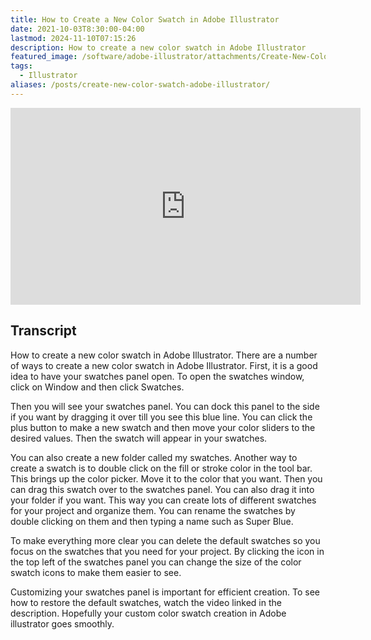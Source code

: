 ```yaml
---
title: How to Create a New Color Swatch in Adobe Illustrator
date: 2021-10-03T8:30:00-04:00
lastmod: 2024-11-10T07:15:26
description: How to create a new color swatch in Adobe Illustrator
featured_image: /software/adobe-illustrator/attachments/Create-New-Color-Swatch-in-Adobe-Illustrator.jpg
tags:
  - Illustrator
aliases: /posts/create-new-color-swatch-adobe-illustrator/
---
```


<div class="iframe-16-9-container">
<iframe class="youTubeIframe" width="560" height="315" src="https://www.youtube.com/embed/vw3VnrskTzE?rel=0" title="YouTube video player" frameborder="0" allow="accelerometer; autoplay; clipboard-write; encrypted-media; gyroscope; picture-in-picture; web-share" allowfullscreen></iframe>
</div>

## Transcript

How to create a new color swatch in Adobe Illustrator. There are a number of ways to create a new color swatch in Adobe Illustrator. First, it is a good idea to have your swatches panel open. To open the swatches window, click on Window and then click Swatches.

Then you will see your swatches panel. You can dock this panel to the side if you want by dragging it over till you see this blue line. You can click the plus button to make a new swatch and then move your color sliders to the desired values. Then the swatch will appear in your swatches.

You can also create a new folder called my swatches. Another way to create a swatch is to double click on the fill or stroke color in the tool bar. This brings up the color picker. Move it to the color that you want. Then you can drag this swatch over to the swatches panel. You can also drag it into your folder if you want. This way you can create lots of different swatches for your project and organize them. You can rename the swatches by double clicking on them and then typing a name such as Super Blue.

To make everything more clear you can delete the default swatches so you focus on the swatches that you need for your project. By clicking the icon in the top left of the swatches panel you can change the size of the color swatch icons to make them easier to see.

Customizing your swatches panel is important for efficient creation. To see how to restore the default swatches, watch the video linked in the description. Hopefully your custom color swatch creation in Adobe illustrator goes smoothly.
